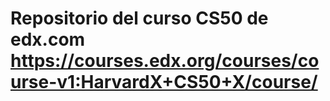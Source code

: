 # Repositorio del curso CS50 de edx.com https://courses.edx.org/courses/course-v1:HarvardX+CS50+X/course/
